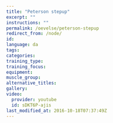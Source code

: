 ```yaml
---
title: "Peterson stepup"
excerpt: ""
instructions: ""
permalink: /oevelse/peterson-stepup
redirect_from: /node/
id: 
language: da
tags:
categories:
training_type: 
training_focus: 
equipment:
muscle_group:
alternative_titles:
gallery:
video:
  provider: youtube
  id: sDKT6P-ajis
last_modified_at: 2016-10-18T07:37:49Z
---
```



